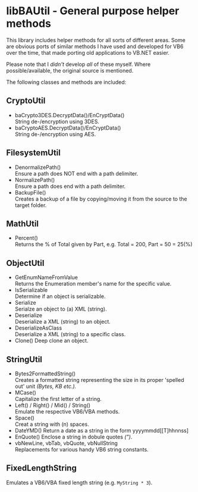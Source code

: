 # libBAUtil - General purpose helper methods

This library includes helper methods for all sorts of different areas. Some are obvious ports of similar methods I have used and developed for VB6 over the time, that made porting old applications to VB.NET easier.

Please note that I _didn't_ develop _all_ of these myself. Where possible/available, the original source is mentioned.

The following classes and methods are included:

## CryptoUtil

- baCrypto3DES.DecryptData()/EnCryptData()  
String de-/encryption using 3DES.
- baCryptoAES.DecryptData()/EnCryptData()  
String de-/encryption using AES.

## FilesystemUtil

- DenormalizePath()  
Ensure a path does NOT end with a path delimiter.
- NormalizePath()  
Ensure a path does end with a path delimiter.
- BackupFile()  
Creates a backup of a file by copying/moving it from the source to the target folder.

## MathUtil

- Percent()  
Returns the % of Total given by Part, e.g. Total = 200, Part = 50 = 25(%)

## ObjectUtil

- GetEnumNameFromValue  
Returns the Enumeration member's name for the specific value.
- IsSerializable  
Determine if an object is serializable.
- Serialize  
Serialze an object to (a) XML (string).
- Deserialize  
Deserialize a XML (string) to an object.
- DeserializeAsClass  
Deserialize a XML (string) to a specific class.
- Clone()
Deep clone an object.

## StringUtil

- Bytes2FormattedString()  
Creates a formatted string representing the size in its proper 'spelled out' unit _(Bytes, KB etc.)._
- MCase()  
Capitalize the first letter of a string.
- Left() / Right() / Mid() / String()  
Emulate the respective VB6/VBA methods.
- Space()  
Creat a string with (n) spaces.
- DateYMD()
Return a date as a string in the form yyyymmdd[[T]hhnnss]
- EnQuote()
Enclose a string in dobule quotes _(")_.
- vbNewLine, vbTab, vbQuote, vbNullString  
Replacements for various handy VB6 string constants.

## FixedLengthString

Emulates a VB6/VBA fixed length string (e.g. ```MyString * 3```).
